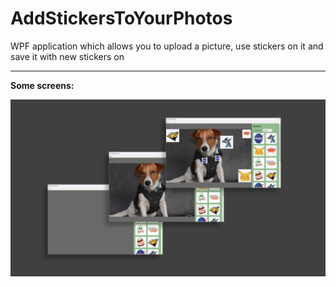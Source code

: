 # AddStickersToYourPhotos
WPF application which allows you to upload a picture, use stickers on it and save it with new stickers on

---

__Some screens:__

![screen1](/screenshots/screen1.png)
